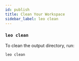 ```yaml
---
id: publish
title: Clean Your Workspace
sidebar_label: leo clean
---
```


### `leo clean`

To clean the output directory, run:
```bash
leo clean
```
